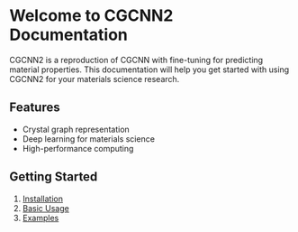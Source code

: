 # Welcome to CGCNN2 Documentation

CGCNN2 is a reproduction of CGCNN with fine-tuning for predicting material properties. This documentation will help you get started with using CGCNN2 for your materials science research.

## Features

- Crystal graph representation
- Deep learning for materials science
- High-performance computing

## Getting Started

1. [Installation](installation.md)
2. [Basic Usage](usage.md)
3. [Examples](examples.md)

